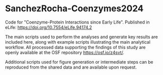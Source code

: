# SanchezRocha-Coenzymes2024
Code for "Coenzyme-Protein Interactions since Early Life". Published in eLife: https://doi.org/10.7554/eLife.94174.2

The main scripts used to perform the analyses and generate key results are included here, along with example scripts illustrating the main analytical workflow.
All processed data supporting the findings of this study are openly available at the OSF repository https://osf.io/z4svt/.

Additional scripts used for figure generation or intermediate steps can be reproduced from the shared data and are available upon request.
